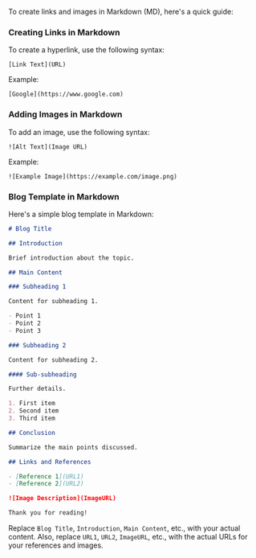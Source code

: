 To create links and images in Markdown (MD), here's a quick guide:

### Creating Links in Markdown
To create a hyperlink, use the following syntax:
```
[Link Text](URL)
```
Example:
```
[Google](https://www.google.com)
```

### Adding Images in Markdown
To add an image, use the following syntax:
```
![Alt Text](Image URL)
```
Example:
```
![Example Image](https://example.com/image.png)
```

### Blog Template in Markdown

Here's a simple blog template in Markdown:

```markdown
# Blog Title

## Introduction

Brief introduction about the topic.

## Main Content

### Subheading 1

Content for subheading 1.

- Point 1
- Point 2
- Point 3

### Subheading 2

Content for subheading 2.

#### Sub-subheading

Further details.

1. First item
2. Second item
3. Third item

## Conclusion

Summarize the main points discussed.

## Links and References

- [Reference 1](URL1)
- [Reference 2](URL2)

![Image Description](ImageURL)

Thank you for reading!
```

Replace `Blog Title`, `Introduction`, `Main Content`, etc., with your actual content. Also, replace `URL1`, `URL2`, `ImageURL`, etc., with the actual URLs for your references and images.
